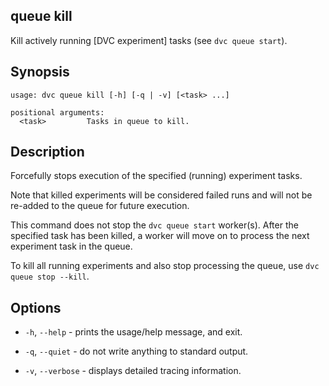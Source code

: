 ## queue kill

Kill actively running [DVC experiment] tasks (see `dvc queue start`).

[dvc experiments]: /doc/user-guide/experiment-management/experiments-overview

## Synopsis

```usage
usage: dvc queue kill [-h] [-q | -v] [<task> ...]

positional arguments:
  <task>         Tasks in queue to kill.
```

## Description

Forcefully stops execution of the specified (running) experiment tasks.

<admon type="warn">

Note that killed experiments will be considered failed runs and will not be
re-added to the queue for future execution.

</admon>

This command does not stop the `dvc queue start` worker(s). After the specified
task has been killed, a worker will move on to process the next experiment task
in the queue.

To kill all running experiments and also stop processing the queue, use
`dvc queue stop --kill`.

## Options

- `-h`, `--help` - prints the usage/help message, and exit.

- `-q`, `--quiet` - do not write anything to standard output.

- `-v`, `--verbose` - displays detailed tracing information.
